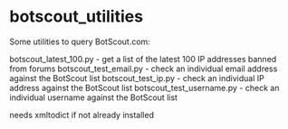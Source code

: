 # botscout_utilities
Some utilities to query BotScout.com:

botscout_latest_100.py    - get a list of the latest 100 IP addresses banned from forums
botscout_test_email.py    - check an individual email address against the BotScout list
botscout_test_ip.py       - check an individual IP address against the BotScout list
botscout_test_username.py - check an individual username against the BotScout list

needs xmltodict if not already installed
